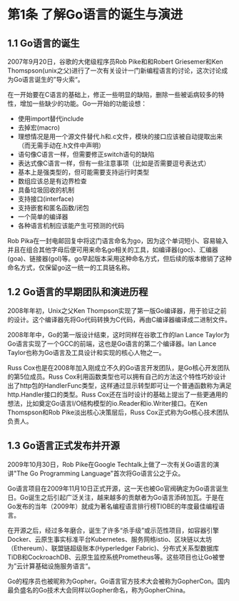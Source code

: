 # 第1条 了解Go语言的诞生与演进

## 1.1 Go语言的诞生

2007年9月20日，谷歌的大佬级程序员Rob Pike和和Robert Griesemer和Ken Thomspson(unix之父)进行了一次有关设计一门新编程语言的讨论，这次讨论成为Go语言诞生的”导火索“。

在一开始要在C语言的基础上，修正一些明显的缺陷，删除一些被诟病较多的特性，增加一些缺少的功能。Go一开始的功能设想：

- 使用import替代include
- 去掉宏(macro)
- 理想情况是用一个源文件替代.h和.c文件，模块的接口应该被自动提取出来（而无需手动在.h文件中声明）
- 语句像C语言一样，但需要修正switch语句的缺陷
- 表达式像C语言一样，但有一些注意事项（比如是否需要逗号表达式）
- 基本上是强类型的，但可能需要支持运行时类型
- 数组应该总是有边界检查
- 具备垃圾回收的机制
- 支持接口(interface)
- 支持嵌套和匿名函数/闭包
- 一个简单的编译器
- 各种语言机制应该能产生可预测的代码

Rob Pika在一封电邮回复中将这门语言命名为go，因为这个单词短小、容易输入并且在组合其他字母后便可用来命名go相关的工具，如编译器(goc)、汇编器(goa)、链接器(gol)等。go早起版本采用这种命名方式，但后续的版本撤销了这种命名方式，仅保留go这一统一的工具链名称。

## 1.2 Go语言的早期团队和演进历程

2008年年初，Unix之父Ken Thompson实现了第一版Go编译器，用于验证之前的设计。这个编译器先将Go代码转换为C代码，再由C编译器编译成二进制文件。

2008年年中，Go的第一版设计结束，这时同样在谷歌工作的lan Lance Taylor为Go语言实现了一个GCC的前端，这也是Go语言的第二个编译器。lan Lance Taylor也称为Go语言及工具设计和实现的核心人物之一。

Russ Cox也是在2008年加入刚成立不久的Go语言开发团队，是Go核心开发团队的第5位成员。Russ Cox利用函数类型也可以拥有自己的方法这个特性巧妙设计出了http包的HandlerFunc类型，这样通过显示转型即可让一个普通函数称为满足http.Handler接口的类型。Russ Cox还在当时设计的基础上提出了一些更通用的想法，比如奠定Go语言I/O结构模型的io.Reader和io.Writer接口。在Ken Thomspson和Rob Pike淡出核心决策层后，Russ Cox正式称为Go核心技术团队负责人。

## 1.3 Go语言正式发布并开源

2009年10月30日，Rob Pike在Google Techtalk上做了一次有关Go语言的演讲"The Go Programming Language"首次将Go语言公之于众。

Go语言项目在2009年11月10日正式开源，这一天也被Go官阀确定为Go语言诞生日。Go诞生之后引起广泛关注，越来越多的贡献者为Go语言添砖加瓦。于是在Go发布的当年（2009年）就成为著名编程语言排行榜TIOBE的年度最佳编程语言。

在开源之后，经过多年磨合，诞生了许多“杀手级”或示范性项目，如容器引擎Docker、云原生事实标准平台Kubernetes、服务网格istio、区块链以太坊（Ethereum）、联盟链超级账本(Hyperledger Fabric)、分布式关系型数据库TiDB和CockroachDB、云原生监控系统Prometheus等。这些项目也让Go被誉为”云计算基础设施服务语言“。

Go的程序员也被昵称为Gopher。Go语言官方技术大会被称为GopherCon。国内最负盛名的Go技术大会同样以Gopher命名，称为GopherChina。



